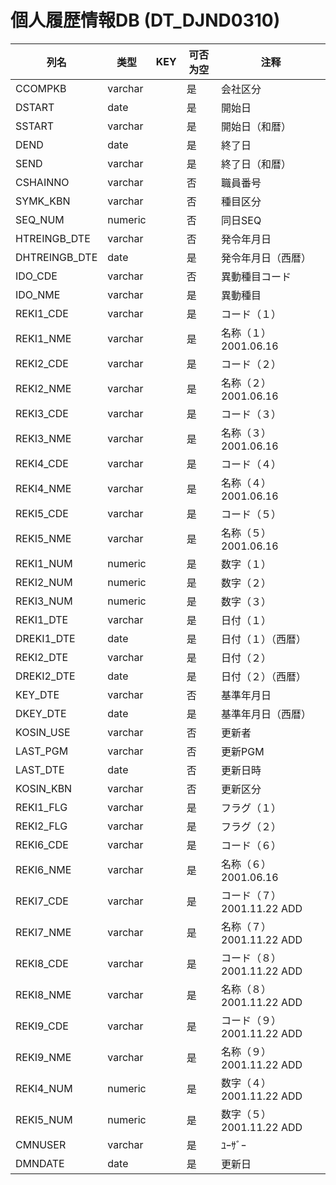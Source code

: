 # 個人履歴情報DB                      (DT_DJND0310)
| 列名   | 类型   | KEY  | 可否为空 | 注释   |
| ---- | ---- | ---- | ---- | ---- |
|CCOMPKB|varchar||是|会社区分                          |
|DSTART|date||是|開始日                           |
|SSTART|varchar||是|開始日（和暦）                       |
|DEND|date||是|終了日                           |
|SEND|varchar||是|終了日（和暦）                       |
|CSHAINNO|varchar||否|職員番号                          |
|SYMK_KBN|varchar||否|種目区分                          |
|SEQ_NUM|numeric||否|同日SEQ                         |
|HTREINGB_DTE|varchar||否|発令年月日                         |
|DHTREINGB_DTE|date||是|発令年月日（西暦）                     |
|IDO_CDE|varchar||否|異動種目コード                       |
|IDO_NME|varchar||是|異動種目                          |
|REKI1_CDE|varchar||是|コード（１）                        |
|REKI1_NME|varchar||是|名称（１）                         2001.06.16|
|REKI2_CDE|varchar||是|コード（２）                        |
|REKI2_NME|varchar||是|名称（２）                         2001.06.16|
|REKI3_CDE|varchar||是|コード（３）                        |
|REKI3_NME|varchar||是|名称（３）                         2001.06.16|
|REKI4_CDE|varchar||是|コード（４）                        |
|REKI4_NME|varchar||是|名称（４）                         2001.06.16|
|REKI5_CDE|varchar||是|コード（５）                        |
|REKI5_NME|varchar||是|名称（５）                         2001.06.16|
|REKI1_NUM|numeric||是|数字（１）                         |
|REKI2_NUM|numeric||是|数字（２）                         |
|REKI3_NUM|numeric||是|数字（３）                         |
|REKI1_DTE|varchar||是|日付（１）                         |
|DREKI1_DTE|date||是|日付（１）（西暦）                     |
|REKI2_DTE|varchar||是|日付（２）                         |
|DREKI2_DTE|date||是|日付（２）（西暦）                     |
|KEY_DTE|varchar||否|基準年月日                         |
|DKEY_DTE|date||是|基準年月日（西暦）                     |
|KOSIN_USE|varchar||否|更新者                           |
|LAST_PGM|varchar||否|更新PGM                         |
|LAST_DTE|date||否|更新日時                          |
|KOSIN_KBN|varchar||否|更新区分                          |
|REKI1_FLG|varchar||是|フラグ（１）                        |
|REKI2_FLG|varchar||是|フラグ（２）                        |
|REKI6_CDE|varchar||是|コード（６）                        |
|REKI6_NME|varchar||是|名称（６）                         2001.06.16|
|REKI7_CDE|varchar||是|コード（７）                        2001.11.22 ADD|
|REKI7_NME|varchar||是|名称（７）                         2001.11.22 ADD|
|REKI8_CDE|varchar||是|コード（８）                        2001.11.22 ADD|
|REKI8_NME|varchar||是|名称（８）                         2001.11.22 ADD|
|REKI9_CDE|varchar||是|コード（９）                        2001.11.22 ADD|
|REKI9_NME|varchar||是|名称（９）                         2001.11.22 ADD|
|REKI4_NUM|numeric||是|数字（４）                         2001.11.22 ADD|
|REKI5_NUM|numeric||是|数字（５）                         2001.11.22 ADD|
|CMNUSER|varchar||是|ﾕｰｻﾞｰ                         |
|DMNDATE|date||是|更新日                           |

